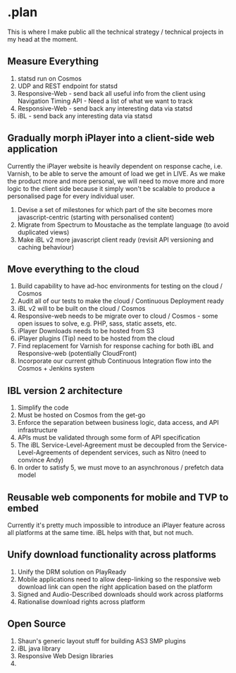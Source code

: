.plan
=====

This is where I make public all the technical strategy / technical projects in my head at the moment.

Measure Everything
------------------

1. statsd run on Cosmos
2. UDP and REST endpoint for statsd
3. Responsive-Web - send back all useful info from the client using Navigation Timing API - Need a list of what we want to track
4. Responsive-Web - send back any interesting data via statsd
5. iBL - send back any interesting data via statsd

Gradually morph iPlayer into a client-side web application
----------------------------------------------------------
Currently the iPlayer website is heavily dependent on response cache, i.e. Varnish, to be able to serve the amount of load we get in LIVE. As we make the product more and more personal, we will need to move more and more logic to the client side because it simply won't be scalable to produce a personalised page for every individual user.

1. Devise a set of milestones for which part of the site becomes more javascript-centric (starting with personalised content)
2. Migrate from Spectrum to Moustache as the template language (to avoid duplicated views)
3. Make iBL v2 more javascript client ready (revisit API versioning and caching behaviour)

Move everything to the cloud
----------------------------

1. Build capability to have ad-hoc environments for testing on the cloud / Cosmos
2. Audit all of our tests to make the cloud / Continuous Deployment ready
2. iBL v2 will to be built on the cloud / Cosmos
3. Responsive-web needs to be migrate over to cloud / Cosmos - some open issues to solve, e.g. PHP, sass, static assets, etc.
4. iPlayer Downloads needs to be hosted from S3
5. iPlayer plugins (Tip) need to be hosted from the cloud
6. Find replacement for Varnish for response caching for both iBL and Responsive-web (potentially CloudFront)
7. Incorporate our current github Continuous Integration flow into the Cosmos + Jenkins system

IBL version 2 architecture
--------------------------
1. Simplify the code
2. Must be hosted on Cosmos from the get-go
3. Enforce the separation between business logic, data access, and API infrastructure
4. APIs must be validated through some form of API specification
5. The iBL Service-Level-Agreement must be decoupled from the Service-Level-Agreements of dependent services, such as Nitro (need to convince Andy)
6. In order to satisfy 5, we must move to an asynchronous / prefetch data model

Reusable web components for mobile and TVP to embed
---------------------------------------------------
Currently it's pretty much impossible to introduce an iPlayer feature across all platforms at the same time. iBL helps with that, but not much.  



Unify download functionality across platforms
---------------------------------------------
1. Unify the DRM solution on PlayReady
2. Mobile applications need to allow deep-linking so the responsive web download link can open the right application based on the platform
3. Signed and Audio-Described downloads should work across platforms
4. Rationalise download rights across platform

Open Source
-----------
1. Shaun's generic layout stuff for building AS3 SMP plugins
2. iBL java library
3. Responsive Web Design libraries
4. 
